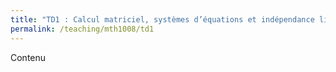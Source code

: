```yaml
---
title: "TD1 : Calcul matriciel, systèmes d’équations et indépendance linéaire"
permalink: /teaching/mth1008/td1
---
```


Contenu